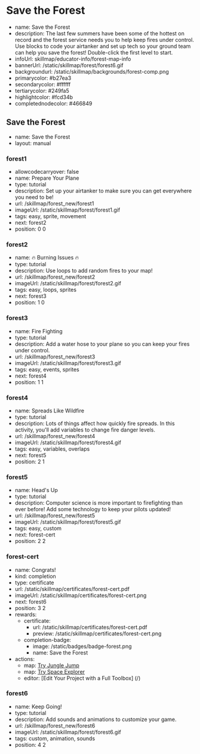 # Save the Forest
* name: Save the Forest
* description: The last few summers have been some of the hottest on record and the forest service needs you to help keep fires under control. Use blocks to code your airtanker and set up tech so your ground team can help you save the forest! Double-click the first level to start.
* infoUrl: skillmap/educator-info/forest-map-info
* bannerUrl: /static/skillmap/forest/forest6.gif
* backgroundurl: /static/skillmap/backgrounds/forest-comp.png
* primarycolor: #b27ea3
* secondarycolor: #ffffff
* tertiarycolor: #249fa5
* highlightcolor: #fcd34b
* completednodecolor: #466849


## Save the Forest
* name: Save the Forest
* layout: manual

### forest1
* allowcodecarryover: false
* name: Prepare Your Plane
* type: tutorial
* description: Set up your airtanker to make sure you can get everywhere you need to be!
* url: /skillmap/forest_new/forest1
* imageUrl: /static/skillmap/forest/forest1.gif
* tags: easy, sprite, movement
* next: forest2
* position: 0 0

### forest2
* name: 🔥 Burning Issues 🔥
* type: tutorial
* description: Use loops to add random fires to your map!
* url: /skillmap/forest_new/forest2
* imageUrl: /static/skillmap/forest/forest2.gif
* tags: easy, loops, sprites
* next: forest3
* position: 1 0

### forest3
* name: Fire Fighting
* type: tutorial
* description: Add a water hose to your plane so you can keep your fires under control.
* url: /skillmap/forest_new/forest3
* imageUrl: /static/skillmap/forest/forest3.gif
* tags: easy, events, sprites
* next: forest4
* position: 1 1

### forest4
* name: Spreads Like Wildfire
* type: tutorial
* description: Lots of things affect how quickly fire spreads. In this activity, you'll add variables to change fire danger levels.
* url: /skillmap/forest_new/forest4
* imageUrl: /static/skillmap/forest/forest4.gif
* tags: easy, variables, overlaps
* next: forest5
* position: 2 1

### forest5
* name: Head's Up
* type: tutorial
* description: Computer science is more important to firefighting than ever before! Add some technology to keep your pilots updated!
* url: /skillmap/forest_new/forest5
* imageUrl: /static/skillmap/forest/forest5.gif
* tags: easy, custom
* next: forest-cert
* position: 2 2



### forest-cert
* name: Congrats!
* kind: completion
* type: certificate
* url: /static/skillmap/certificates/forest-cert.pdf
* imageUrl: /static/skillmap/certificates/forest-cert.png
* next: forest6
* position: 3 2
* rewards:
    * certificate:
        * url: /static/skillmap/certificates/forest-cert.pdf
        * preview: /static/skillmap/certificates/forest-cert.png
    * completion-badge:
        * image: /static/badges/badge-forest.png
        * name: Save the Forest
* actions:
    * map: [Try Jungle Jump](/skillmap/jungle)
    * map: [Try Space Explorer](/skillmap/space)
    * editor: [Edit Your Project with a Full Toolbox] (/)


### forest6
* name: Keep Going!
* type: tutorial
* description: Add sounds and animations to customize your game.
* url: /skillmap/forest_new/forest6
* imageUrl: /static/skillmap/forest/forest6.gif
* tags: custom, animation, sounds
* position: 4 2